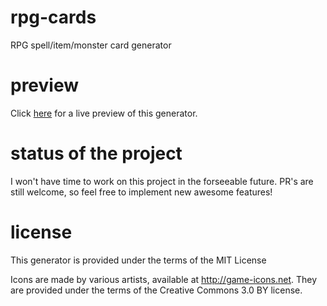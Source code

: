 rpg-cards
=========

RPG spell/item/monster card generator

preview
=======

Click [here](https://sponee.github.io/rpg-cards/generator/generate.html) for a live preview of this generator.

status of the project
=====================

I won't have time to work on this project in the forseeable future.
PR's are still welcome, so feel free to implement new awesome features!

license
=======

This generator is provided under the terms of the MIT License

Icons are made by various artists, available at http://game-icons.net.
They are provided under the terms of the Creative Commons 3.0 BY license.

